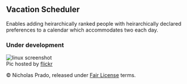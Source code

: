 ## Vacation Scheduler ##

Enables adding heirarchically ranked people with heirarchically declared preferences to a calendar which accommodates two each day.

### Under development ###

![linux screenshot](https://farm6.staticflickr.com/5736/30314770343_3da03341e9_z_d.jpg)  
Pic hosted by [flickr](https://www.flickr.com/photos/18099895@N06/30314770343)

&copy; Nicholas Prado, released under [Fair License](fairlicense.org) terms.
